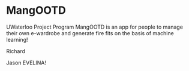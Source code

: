 # MangOOTD
UWaterloo Project Program
MangOOTD is an app for people to manage their own e-wardrobe and generate fire fits on the basis of machine learning!

Richard

Jason
EVELINA!
